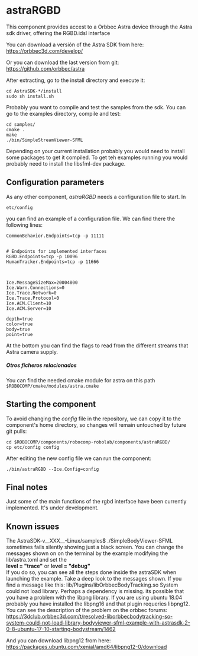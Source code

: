 # astraRGBD

This component provides accest to a Orbbec Astra device through the Astra sdk driver, offering the RGBD.idsl interface

You can download a versión of the Astra SDK from here:
https://orbbec3d.com/develop/

Or you can download the last version from git:
https://github.com/orbbec/astra

After extracting, go to the install directory and execute it:

```shell
cd AstraSDK-*/install
sudo sh install.sh
```

Probably you want to compile and test the samples from the sdk. You can go to the examples directory, compile and test:
```shell
cd samples/
cmake .
make
./bin/SimpleStreamViewer-SFML
```

Depending on your current installation probably you would need to install some packages to get it compiled. To get teh examples running you would probably need to install the libsfml-dev package.


## Configuration parameters
As any other component, *astraRGBD* needs a configuration file to start. In

    etc/config

you can find an example of a configuration file. We can find there the following lines:

    CommonBehavior.Endpoints=tcp -p 11111
    
    
    # Endpoints for implemented interfaces
    RGBD.Endpoints=tcp -p 10096
    HumanTracker.Endpoints=tcp -p 11666
    
    
    
    Ice.MessageSizeMax=20004800
    Ice.Warn.Connections=0
    Ice.Trace.Network=0
    Ice.Trace.Protocol=0
    Ice.ACM.Client=10
    Ice.ACM.Server=10
    
    depth=true
    color=true
    body=true
    point=true

At the bottom you can find the flags to read from the different streams that Astra camera supply.

##### Otros ficheros relacionados
You can find the needed cmake module for astra on this path
`$ROBOCOMP/cmake/modules/astra.cmake`

## Starting the component
To avoid changing the *config* file in the repository, we can copy it to the component's home directory, so changes will remain untouched by future git pulls:

    cd $ROBOCOMP/components/robocomp-robolab/components/astraRGBD/
    cp etc/config config

After editing the new config file we can run the component:

    ./bin/astraRGBD --Ice.Config=config

## Final notes
Just some of the main functions of the rgbd interface have been currently implemented.
It's under development.

## Known issues
The AstraSDK-v__XXX__-Linux/samples$ ./SimpleBodyViewer-SFML sometimes fails silently showing just a black screen.
You can change the messages shown on on the terminal by the example modifying the lib/astra.toml and set
the  
**level = "trace"** or **level = "debug"**  
If you do so, you can see all the steps done inside the astraSDK when launching the example.
Take a deep look to the messages shown. If you find a message like this:
lib/Plugins/libOrbbecBodyTracking.so System could not load library. Perhaps a dependency is missing.
its possible that you have a problem with the libpng library. If you are using ubuntu 18.04 probably you have installed
the libpng16 and that plugin requeries libpng12.
You can see the description of the problem on the orbbec forums:  
https://3dclub.orbbec3d.com/t/resolved-liborbbecbodytracking-so-system-could-not-load-library-bodyviewer-sfml-example-with-astrasdk-2-0-8-ubuntu-17-10-starting-bodystream/1462

And you can download libpng12 from here:
https://packages.ubuntu.com/xenial/amd64/libpng12-0/download
